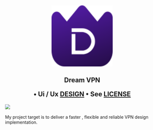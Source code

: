 <p align="center">
  <img width="200" src="assets/logo.svg" alt="logo">
</p>

## <p align="center"> Dream VPN <p align="center">•  Ui / Ux [DESIGN]("https://www.figma.com/community/file/1048677183722250131/DreamVPN-App-UI-%40rahulsharmadev)</a> • See [LICENSE](/LICENSE)
</p>

![](https://lh3.googleusercontent.com/67O1BDqWcEPJCx7JsrDSMQ33DQNrB0mFvkC8G3pwkMYQN-ooeguhbZaAgPN35M1h2TOC4xNNtQyz8mgFRRbxaoeZCjnMUv2LG0IUXljNVJ_2_YFJAgM73Pb1VIiF7REY_2nHf3-zGOtujLk6DRS8pJjeUt9io7pJZ9OKZdXcmFjSc6tGCN6QragcGi3nG9_GI_grww3jaqxWjtvdAePxhaU2RLw1QazUm0RpZ8VyX29B2NXrfSY7NANyifiL_OrgA8rcGjHSflwOEBzhPf34UWF63cdIfP1LMobnWaCd5dB04JEVbpJPrZif_jc4SBSDwpld2T8TaaxkYKehrJ67K4Vc22iBZiMDyX6x8PJ7I9q9u2M_a4UaQOJVcYgNNyt9FzEtxRFMRPXd0a7Siwe2fJ5grZmONsC3h7HAtbAXmUNli0jHKEtrtnqPipXpMlCsHhN8hfKLnhSYImn3HybHHg7eEAyO_F-JgT3lbSsj-R1_DhA3KJBDwU_-hosYwcuEjYFCuahwOVIt8acIHgV1wZ24p19VRzXP93feNGSGamnn2rYglhvhAYqAGhYqvP95AV6AYGVM7bJskdPnqGeO4XdUTEIdyGwZ23M6CQTJMEUdBFTXo5nTM22lSkuHwUBSWjz6bIbYjCejSjAFUXh-y7L9hg3cGFQmPxuy-uw1cQUTrSIhmIcmiKzXw3AADjZM5-AeGMCLJ4O9Uha_XiBejVw=s889-no?authuser=1)

My project target is to deliver a faster , flexible and reliable VPN  design implementation.